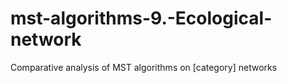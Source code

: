 # mst-algorithms-9.-Ecological-network
 Comparative analysis of MST algorithms on [category] networks
